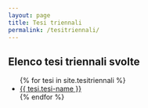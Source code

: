 ```yaml
---
layout: page
title: Tesi triennali
permalink: /tesitriennali/
---
```


## Elenco tesi triennali svolte 

<ul>
{% for tesi in site.tesitriennali %}
  
  <li><a href="{{site.baseurl}}{{ tesi.url }}">{{ tesi.tesi-name }}</a></li>
{% endfor %}
</ul>
